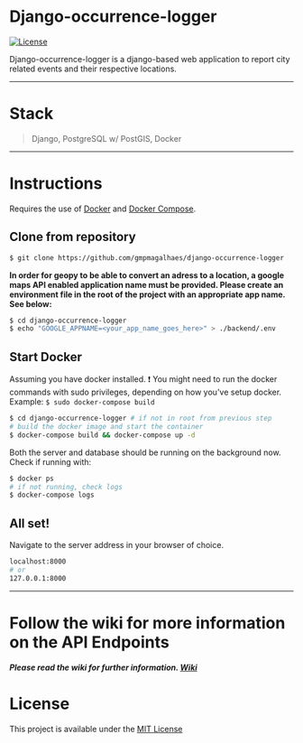 # Django-occurrence-logger

[![License](https://img.shields.io/badge/LICENSE-MIT-orange)](https://github.com)

Django-occurrence-logger is a django-based web application to report city related events and their respective locations.

---

# Stack

> Django, PostgreSQL w/ PostGIS, Docker

---

# Instructions

Requires the use of [Docker](https://docs.docker.com/get-docker/) and [Docker Compose](https://docs.docker.com/compose/install/).

## Clone from repository
```sh
$ git clone https://github.com/gmpmagalhaes/django-occurrence-logger
```

**In order for geopy to be able to convert an adress to a location, a google maps API enabled application name must be provided.
Please create an environment file in the root of the project with an appropriate app name. See below:**
```sh
$ cd django-occurrence-logger
$ echo "GOOGLE_APPNAME=<your_app_name_goes_here>" > ./backend/.env
```

## Start Docker
Assuming you have docker installed. 
:exclamation: You might need to run the docker commands with sudo privileges, depending on how you've setup docker.
Example: ```$ sudo docker-compose build ```

```sh
$ cd django-occurrence-logger # if not in root from previous step
# build the docker image and start the container
$ docker-compose build && docker-compose up -d
```
Both the server and database should be running on the background now.
Check if running with:
```sh
$ docker ps
# if not running, check logs
$ docker-compose logs
```

## All set!
Navigate to the server address in your browser of choice.
```sh
localhost:8000
# or
127.0.0.1:8000
```

---

# Follow the wiki for more information on the API Endpoints

**_Please read the wiki for further information. [Wiki](https://github.com/gmpmagalhaes/django-occurrence-logger/wiki/Home)_**


# License

This project is available under the [MIT License](https://github.com/gmpmagalhaes/django-occurrence-logger/blob/master/LICENSE.md)
